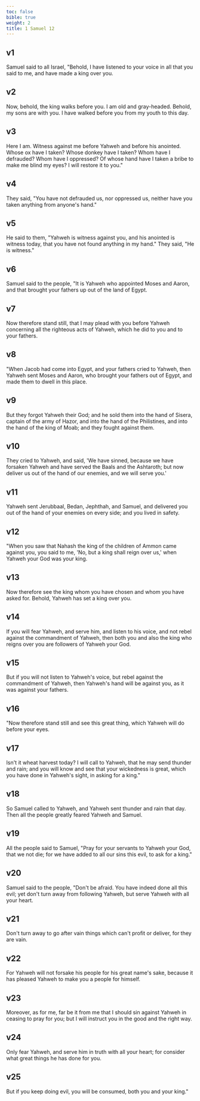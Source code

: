 ```yaml
---
toc: false
bible: true
weight: 2
title: 1 Samuel 12
---
```




## v1 
Samuel said to all Israel, "Behold, I have listened to your voice in all that you said to me, and have made a king over you. 

## v2 
Now, behold, the king walks before you. I am old and gray-headed. Behold, my sons are with you. I have walked before you from my youth to this day. 

## v3 
Here I am. Witness against me before Yahweh and before his anointed. Whose ox have I taken? Whose donkey have I taken? Whom have I defrauded? Whom have I oppressed? Of whose hand have I taken a bribe to make me blind my eyes? I will restore it to you." 

## v4 
They said, "You have not defrauded us, nor oppressed us, neither have you taken anything from anyone's hand." 

## v5 
He said to them, "Yahweh is witness against you, and his anointed is witness today, that you have not found anything in my hand." They said, "He is witness." 

## v6 
Samuel said to the people, "It is Yahweh who appointed Moses and Aaron, and that brought your fathers up out of the land of Egypt. 

## v7 
Now therefore stand still, that I may plead with you before Yahweh concerning all the righteous acts of Yahweh, which he did to you and to your fathers. 

## v8 
"When Jacob had come into Egypt, and your fathers cried to Yahweh, then Yahweh sent Moses and Aaron, who brought your fathers out of Egypt, and made them to dwell in this place. 

## v9 
But they forgot Yahweh their God; and he sold them into the hand of Sisera, captain of the army of Hazor, and into the hand of the Philistines, and into the hand of the king of Moab; and they fought against them. 

## v10 
They cried to Yahweh, and said, 'We have sinned, because we have forsaken Yahweh and have served the Baals and the Ashtaroth; but now deliver us out of the hand of our enemies, and we will serve you.' 

## v11 
Yahweh sent Jerubbaal, Bedan, Jephthah, and Samuel, and delivered you out of the hand of your enemies on every side; and you lived in safety. 

## v12 
"When you saw that Nahash the king of the children of Ammon came against you, you said to me, 'No, but a king shall reign over us,' when Yahweh your God was your king. 

## v13 
Now therefore see the king whom you have chosen and whom you have asked for. Behold, Yahweh has set a king over you. 

## v14 
If you will fear Yahweh, and serve him, and listen to his voice, and not rebel against the commandment of Yahweh, then both you and also the king who reigns over you are followers of Yahweh your God. 

## v15 
But if you will not listen to Yahweh's voice, but rebel against the commandment of Yahweh, then Yahweh's hand will be against you, as it was against your fathers. 

## v16 
"Now therefore stand still and see this great thing, which Yahweh will do before your eyes. 

## v17 
Isn't it wheat harvest today? I will call to Yahweh, that he may send thunder and rain; and you will know and see that your wickedness is great, which you have done in Yahweh's sight, in asking for a king." 

## v18 
So Samuel called to Yahweh, and Yahweh sent thunder and rain that day. Then all the people greatly feared Yahweh and Samuel. 

## v19 
All the people said to Samuel, "Pray for your servants to Yahweh your God, that we not die; for we have added to all our sins this evil, to ask for a king." 

## v20 
Samuel said to the people, "Don't be afraid. You have indeed done all this evil; yet don't turn away from following Yahweh, but serve Yahweh with all your heart. 

## v21 
Don't turn away to go after vain things which can't profit or deliver, for they are vain. 

## v22 
For Yahweh will not forsake his people for his great name's sake, because it has pleased Yahweh to make you a people for himself. 

## v23 
Moreover, as for me, far be it from me that I should sin against Yahweh in ceasing to pray for you; but I will instruct you in the good and the right way. 

## v24 
Only fear Yahweh, and serve him in truth with all your heart; for consider what great things he has done for you. 

## v25 
But if you keep doing evil, you will be consumed, both you and your king."
